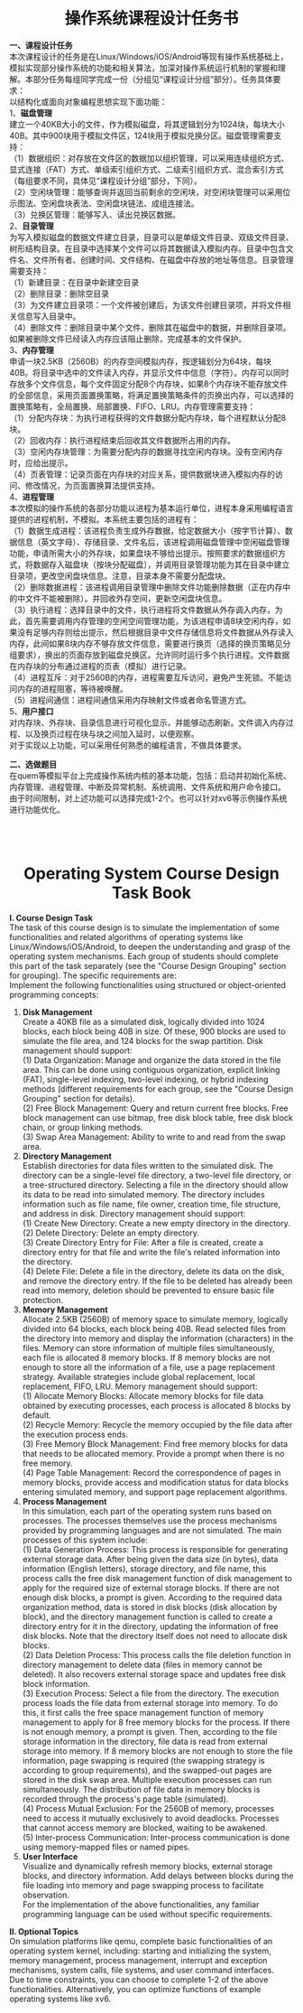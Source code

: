 <center><h1>操作系统课程设计任务书</h1></center>

**一、课程设计任务**  
本次课程设计的任务是在Linux/Windows/iOS/Android等现有操作系统基础上，模拟实现部分操作系统的功能和相关算法，加深对操作系统运行机制的掌握和理解。本部分任务每组同学完成一份（分组见“课程设计分组”部分）。任务具体要求：  
以结构化或面向对象编程思想实现下面功能：  
1、**磁盘管理**  
建立一个40KB大小的文件，作为模拟磁盘，将其逻辑划分为1024块，每块大小40B。其中900块用于模拟文件区，124块用于模拟兑换分区。磁盘管理需要支持：  
（1）数据组织：对存放在文件区的数据加以组织管理，可以采用连续组织方式、显式连接（FAT）方式、单级索引组织方式、二级索引组织方式、混合索引方式（每组要求不同，具体见“课程设计分组”部分，下同）。  
（2）空闲块管理：能够查询并返回当前剩余的空闲块，对空闲块管理可以采用位示图法、空闲盘块表法、空闲盘块链法、成组连接法。  
（3）兑换区管理：能够写入、读出兑换区数据。  
2、**目录管理**  
为写入模拟磁盘的数据文件建立目录，目录可以是单级文件目录、双级文件目录、树形结构目录。在目录中选择某个文件可以将其数据读入模拟内存。目录中包含文件名、文件所有者、创建时间、文件结构、在磁盘中存放的地址等信息。目录管理需要支持：  
（1）新建目录：在目录中新建空目录  
（2）删除目录：删除空目录  
（3）为文件建立目录项：一个文件被创建后，为该文件创建目录项，并将文件相关信息写入目录中。  
（4）删除文件：删除目录中某个文件，删除其在磁盘中的数据，并删除目录项。如果被删除文件已经读入内存应该阻止删除，完成基本的文件保护。  
3、**内存管理**  
申请一块2.5KB（2560B）的内存空间模拟内存，按逻辑划分为64块，每块40B。将目录中选中的文件读入内存，并显示文件中信息（字符）。内存可以同时存放多个文件信息，每个文件固定分配8个内存块，如果8个内存块不能存放文件的全部信息，采用页面置换策略，将满足置换策略条件的页换出内存，可以选择的置换策略有，全局置换、局部置换、FIFO、LRU。内存管理需要支持：  
（1）分配内存块：为执行进程获得的文件数据分配内存块，每个进程默认分配8块。  
（2）回收内存：执行进程结束后回收其文件数据所占用的内存。  
（3）空闲内存块管理：为需要分配内存的数据寻找空闲内存块。没有空闲内存时，应给出提示。  
（4）页表管理：记录页面在内存块的对应关系，提供数据块进入模拟内存的访问、修改情况，为页面置换算法提供支持。  
4、**进程管理**  
本次模拟的操作系统的各部分功能以进程为基本运行单位，进程本身采用编程语言提供的进程机制，不模拟。本系统主要包括的进程有：  
（1）数据生成进程：该进程负责生成外存数据，给定数据大小（按字节计算）、数据信息（英文字母）、存储目录、文件名后，该进程调用磁盘管理中空闲磁盘管理功能，申请所需大小的外存块，如果盘块不够给出提示。按照要求的数据组织方式，将数据存入磁盘块（按块分配磁盘），并调用目录管理功能为其在目录中建立目录项，更改空闲盘块信息。注意，目录本身不需要分配盘块。  
（2）删除数据进程：该进程调用目录管理中删除文件功能删除数据（正在内存中的中文件不能被删除）。并回收外存空间，更新空闲盘块信息。  
（3）执行进程：选择目录中的文件，执行进程将文件数据从外存调入内存，为此，首先需要调用内存管理的空闲空间管理功能，为该进程申请8块空闲内存，如果没有足够内存则给出提示，然后根据目录中文件存储信息将文件数据从外存读入内存，此间如果8块内存不够存放文件信息，需要进行换页（选择的换页策略见分组要求），换出的页面存放到磁盘兑换区。允许同时运行多个执行进程。文件数据在内存块的分布通过进程的页表（模拟）进行记录。  
（4）进程互斥：对于2560B的内存，进程需要互斥访问，避免产生死锁。不能访问内存的进程阻塞，等待被唤醒。  
（5）进程间通信：进程间通信采用内存映射文件或者命名管道方式。  
5、**用户接口**  
对内存块、外存块、目录信息进行可视化显示，并能够动态刷新。文件调入内存过程、以及换页过程在块与块之间加入延时，以便观察。  
对于实现以上功能，可以采用任何熟悉的编程语言，不做具体要求。

**二、选做题目**  
在quem等模拟平台上完成操作系统内核的基本功能，包括：启动并初始化系统、内存管理、进程管理、中断及异常机制、系统调用、文件系统和用户命令接口。  
由于时间限制，对上述功能可以选择完成1-2个。也可以针对xv6等示例操作系统进行功能优化。


<br>
<br>
<center><h1>Operating System Course Design Task Book</h1></center>

**I. Course Design Task**  
The task of this course design is to simulate the implementation of some functionalities and related algorithms of operating systems like Linux/Windows/iOS/Android, to deepen the understanding and grasp of the operating system mechanisms. Each group of students should complete this part of the task separately (see the "Course Design Grouping" section for grouping). The specific requirements are:  
Implement the following functionalities using structured or object-oriented programming concepts:  
1. **Disk Management**  
Create a 40KB file as a simulated disk, logically divided into 1024 blocks, each block being 40B in size. Of these, 900 blocks are used to simulate the file area, and 124 blocks for the swap partition. Disk management should support:  
   (1) Data Organization: Manage and organize the data stored in the file area. This can be done using contiguous organization, explicit linking (FAT), single-level indexing, two-level indexing, or hybrid indexing methods (different requirements for each group, see the "Course Design Grouping" section for details).  
   (2) Free Block Management: Query and return current free blocks. Free block management can use bitmap, free disk block table, free disk block chain, or group linking methods.  
   (3) Swap Area Management: Ability to write to and read from the swap area.  
2. **Directory Management**  
Establish directories for data files written to the simulated disk. The directory can be a single-level file directory, a two-level file directory, or a tree-structured directory. Selecting a file in the directory should allow its data to be read into simulated memory. The directory includes information such as file name, file owner, creation time, file structure, and address in disk. Directory management should support:  
   (1) Create New Directory: Create a new empty directory in the directory.  
   (2) Delete Directory: Delete an empty directory.  
   (3) Create Directory Entry for File: After a file is created, create a directory entry for that file and write the file's related information into the directory.  
   (4) Delete File: Delete a file in the directory, delete its data on the disk, and remove the directory entry. If the file to be deleted has already been read into memory, deletion should be prevented to ensure basic file protection.  
3. **Memory Management**  
Allocate 2.5KB (2560B) of memory space to simulate memory, logically divided into 64 blocks, each block being 40B. Read selected files from the directory into memory and display the information (characters) in the files. Memory can store information of multiple files simultaneously, each file is allocated 8 memory blocks. If 8 memory blocks are not enough to store all the information of a file, use a page replacement strategy. Available strategies include global replacement, local replacement, FIFO, LRU. Memory management should support:  
   (1) Allocate Memory Blocks: Allocate memory blocks for file data obtained by executing processes, each process is allocated 8 blocks by default.  
   (2) Recycle Memory: Recycle the memory occupied by the file data after the execution process ends.  
   (3) Free Memory Block Management: Find free memory blocks for data that needs to be allocated memory. Provide a prompt when there is no free memory.  
   (4) Page Table Management: Record the correspondence of pages in memory blocks, provide access and modification status for data blocks entering simulated memory, and support page replacement algorithms.  
4. **Process Management**  
In this simulation, each part of the operating system runs based on processes. The processes themselves use the process mechanisms provided by programming languages and are not simulated. The main processes of this system include:  
   (1) Data Generation Process: This process is responsible for generating external storage data. After being given the data size (in bytes), data information (English letters), storage directory, and file name, this process calls the free disk management function of disk management to apply for the required size of external storage blocks. If there are not enough disk blocks, a prompt is given. According to the required data organization method, data is stored in disk blocks (disk allocation by block), and the directory management function is called to create a directory entry for it in the directory, updating the information of free disk blocks. Note that the directory itself does not need to allocate disk blocks.  
   (2) Data Deletion Process: This process calls the file deletion function in directory management to delete data (files in memory cannot be deleted). It also recovers external storage space and updates free disk block information.  
   (3) Execution Process: Select a file from the directory. The execution process loads the file data from external storage into memory. To do this, it first calls the free space management function of memory management to apply for 8 free memory blocks for the process. If there is not enough memory, a prompt is given. Then, according to the file storage information in the directory, file data is read from external storage into memory. If 8 memory blocks are not enough to store the file information, page swapping is required (the swapping strategy is according to group requirements), and the swapped-out pages are stored in the disk swap area. Multiple execution processes can run simultaneously. The distribution of file data in memory blocks is recorded through the process's page table (simulated).  
   (4) Process Mutual Exclusion: For the 2560B of memory, processes need to access it mutually exclusively to avoid deadlocks. Processes that cannot access memory are blocked, waiting to be awakened.  
   (5) Inter-process Communication: Inter-process communication is done using memory-mapped files or named pipes.  
5. **User Interface**  
Visualize and dynamically refresh memory blocks, external storage blocks, and directory information. Add delays between blocks during the file loading into memory and page swapping process to facilitate observation.  
For the implementation of the above functionalities, any familiar programming language can be used without specific requirements.

**II. Optional Topics**  
On simulation platforms like qemu, complete basic functionalities of an operating system kernel, including: starting and initializing the system, memory management, process management, interrupt and exception mechanisms, system calls, file systems, and user command interfaces.  
Due to time constraints, you can choose to complete 1-2 of the above functionalities. Alternatively, you can optimize functions of example operating systems like xv6.


